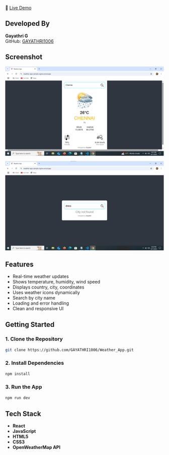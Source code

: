 
🔗 [Live Demo](https://weather-app-sample-sigma.vercel.app/)  

## Developed By  
**Gayathri G**  
GitHub: [GAYATHRI1006](https://github.com/GAYATHRI1006)

## Screenshot

![Weather App Screenshot](weather1.png)

![Weather App Screenshot](weather2.png)

## Features

- Real-time weather updates  
- Shows temperature, humidity, wind speed  
- Displays country, city, coordinates  
- Uses weather icons dynamically  
- Search by city name  
- Loading and error handling  
- Clean and responsive UI  

## Getting Started

### 1. Clone the Repository

```bash
git clone https://github.com/GAYATHRI1006/Weather_App.git
```

### 2. Install Dependencies

```bash
npm install
```

### 3. Run the App

```bash
npm run dev
```

## Tech Stack

- **React**
- **JavaScript**
- **HTML5**
- **CSS3**          
- **OpenWeatherMap API**
